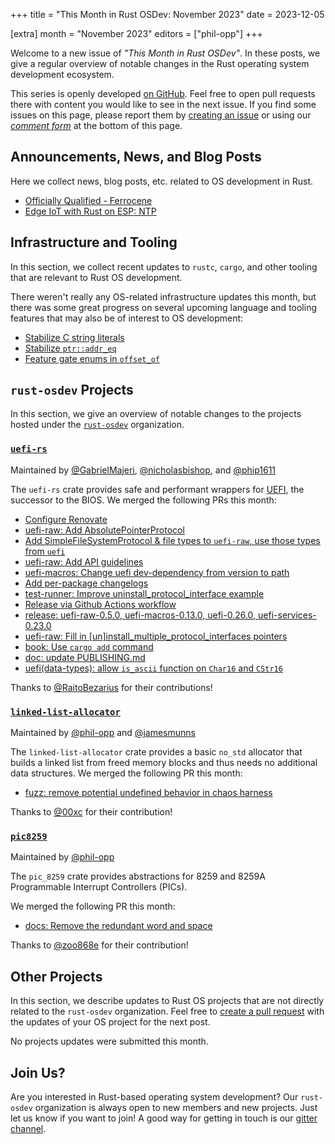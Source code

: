 +++
title = "This Month in Rust OSDev: November 2023"
date = 2023-12-05

[extra]
month = "November 2023"
editors = ["phil-opp"]
+++

Welcome to a new issue of _"This Month in Rust OSDev"_. In these posts, we give a regular overview of notable changes in the Rust operating system development ecosystem.

<!-- more -->

This series is openly developed [on GitHub](https://github.com/rust-osdev/homepage/). Feel free to open pull requests there with content you would like to see in the next issue. If you find some issues on this page, please report them by [creating an issue](https://github.com/rust-osdev/homepage/issues/new) or using our <a href="#comment-form">_comment form_</a> at the bottom of this page.

<!--
    This is a draft for the upcoming "This Month in Rust OSDev (November 2023)" post.
    Feel free to create pull requests against the `next` branch to add your
    content here.
    Please take a look at the past posts on https://rust-osdev.com/ to see the
    general structure of these posts.
-->

## Announcements, News, and Blog Posts

Here we collect news, blog posts, etc. related to OS development in Rust.

- [Officially Qualified - Ferrocene](https://ferrous-systems.com/blog/officially-qualified-ferrocene/)
- [Edge IoT with Rust on ESP: NTP](https://apollolabsblog.hashnode.dev/edge-iot-with-rust-on-esp-ntp)

<!--
Please follow this template:

- [Title](https://example.com)
  - (optional) Some additional context
-->


## Infrastructure and Tooling

In this section, we collect recent updates to `rustc`, `cargo`, and other tooling that are relevant to Rust OS development.

There weren't really any OS-related infrastructure updates this month, but there was some great progress on several upcoming language and tooling features that may also be of interest to OS development:

- [Stabilize C string literals](https://github.com/rust-lang/rust/pull/117472)
- [Stabilize `ptr::addr_eq`](https://github.com/rust-lang/rust/pull/117968)
- [Feature gate enums in `offset_of`](https://github.com/rust-lang/rust/pull/117537)

<!--
    Please use the following template:

- [Title](https://example.com)
  - (optional) Some additional context
-->

## `rust-osdev` Projects

In this section, we give an overview of notable changes to the projects hosted under the [`rust-osdev`](https://github.com/rust-osdev/about) organization.

<!--
    Please use the following template:

    ### [`repo_name`](https://github.com/rust-osdev/repo_name)
    <span class="maintainers">Maintained by [@maintainer_1](https://github.com/maintainer_1)</span>

    The `repo_name` crate ...<<short introduction>>...

    We merged the following changes this month:
    <<changelog, either in list or text form>>
-->

### [`uefi-rs`](https://github.com/rust-osdev/uefi-rs)

<span class="maintainers">Maintained by [@GabrielMajeri](https://github.com/GabrielMajeri), [@nicholasbishop](https://github.com/nicholasbishop), and [@phip1611](https://github.com/phip1611)</span>

The `uefi-rs` crate provides safe and performant wrappers for [UEFI](https://en.wikipedia.org/wiki/Unified_Extensible_Firmware_Interface), the successor to the BIOS. We merged the following PRs this month:

- [Configure Renovate](https://github.com/rust-osdev/uefi-rs/pull/986)
- [uefi-raw: Add AbsolutePointerProtocol](https://github.com/rust-osdev/uefi-rs/pull/990)
- [Add SimpleFileSystemProtocol & file types to `uefi-raw`, use those types from `uefi`](https://github.com/rust-osdev/uefi-rs/pull/991)
- [uefi-raw: Add API guidelines](https://github.com/rust-osdev/uefi-rs/pull/992)
- [uefi-macros: Change uefi dev-dependency from version to path](https://github.com/rust-osdev/uefi-rs/pull/998)
- [Add per-package changelogs](https://github.com/rust-osdev/uefi-rs/pull/997)
- [test-runner: Improve uninstall_protocol_interface example](https://github.com/rust-osdev/uefi-rs/pull/931)
- [Release via Github Actions workflow](https://github.com/rust-osdev/uefi-rs/pull/999)
- [release: uefi-raw-0.5.0, uefi-macros-0.13.0, uefi-0.26.0, uefi-services-0.23.0](https://github.com/rust-osdev/uefi-rs/pull/1001)
- [uefi-raw: Fill in [un]install_multiple_protocol_interfaces pointers](https://github.com/rust-osdev/uefi-rs/pull/1000)
- [book: Use `cargo add` command](https://github.com/rust-osdev/uefi-rs/pull/1002)
- [doc: update PUBLISHING.md](https://github.com/rust-osdev/uefi-rs/pull/959)
- [uefi(data-types): allow `is_ascii` function on `Char16` and `CStr16`](https://github.com/rust-osdev/uefi-rs/pull/1008)

<!---
- [chore(deps): update crate-ci/typos action to v1.16.22](https://github.com/rust-osdev/uefi-rs/pull/988)
- [chore(deps): lock file maintenance](https://github.com/rust-osdev/uefi-rs/pull/989)
- [chore(deps): lock file maintenance](https://github.com/rust-osdev/uefi-rs/pull/993)
- [chore(deps): update crate-ci/typos action to v1.16.23](https://github.com/rust-osdev/uefi-rs/pull/1005)
- [chore(deps): lock file maintenance](https://github.com/rust-osdev/uefi-rs/pull/1006)
- [chore(deps): lock file maintenance](https://github.com/rust-osdev/uefi-rs/pull/1010)
- [nix: update rust-toolchain in shell](https://github.com/rust-osdev/uefi-rs/pull/1007)
- [chore(deps): lock file maintenance](https://github.com/rust-osdev/uefi-rs/pull/1012)
- [fix(deps): update rust crate itertools to 0.12.0](https://github.com/rust-osdev/uefi-rs/pull/1009)
--->

Thanks to [@RaitoBezarius](https://github.com/RaitoBezarius) for their contributions!


### [`linked-list-allocator`](https://github.com/rust-osdev/linked-list-allocator)

<span class="maintainers">Maintained by [@phil-opp](https://github.com/phil-opp) and [@jamesmunns](https://github.com/jamesmunns)</span>

The `linked-list-allocator` crate provides a basic `no_std` allocator that builds a linked list from freed memory blocks and thus needs no additional data structures. We merged the following PR this month:

- [fuzz: remove potential undefined behavior in chaos harness](https://github.com/rust-osdev/linked-list-allocator/pull/80)

Thanks to [@00xc](https://github.com/00xc) for their contribution!


### [`pic8259`](https://github.com/rust-osdev/pic8259)
<span class="maintainers">Maintained by [@phil-opp](https://github.com/phil-opp)</span>

The `pic_8259` crate provides abstractions for 8259 and 8259A Programmable Interrupt Controllers (PICs).

We merged the following PR this month:

- [docs: Remove the redundant word and space](https://github.com/rust-osdev/pic8259/pull/5)

Thanks to [@zoo868e](https://github.com/zoo868e) for their contribution!

## Other Projects

In this section, we describe updates to Rust OS projects that are not directly related to the `rust-osdev` organization. Feel free to [create a pull request](https://github.com/rust-osdev/homepage/pulls) with the updates of your OS project for the next post.

<span class="gray">No projects updates were submitted this month.</span>

<!--
    Please use the following template:

    ### [`owner_name/repo_name`](https://github.com/rust-osdev/owner_name/repo_name)
    <span class="maintainers">(Section written by [@your_github_name](https://github.com/your_github_name))</span>

    ...<<your project updates>>...
-->



## Join Us?

Are you interested in Rust-based operating system development? Our `rust-osdev` organization is always open to new members and new projects. Just let us know if you want to join! A good way for getting in touch is our [gitter channel](https://gitter.im/rust-osdev/Lobby).

